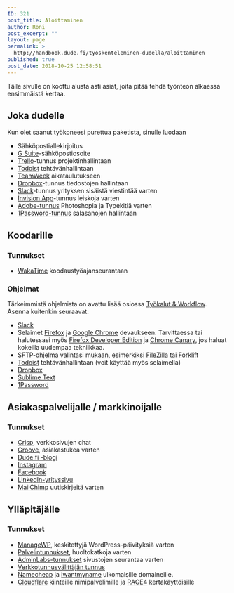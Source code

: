 ```yaml
---
ID: 321
post_title: Aloittaminen
author: Roni
post_excerpt: ""
layout: page
permalink: >
  http://handbook.dude.fi/tyoskenteleminen-dudella/aloittaminen
published: true
post_date: 2018-10-25 12:58:51
---
```

Tälle sivulle on koottu alusta asti asiat, joita pitää tehdä työnteon alkaessa ensimmäistä kertaa.

<h2>Joka dudelle</h2>

Kun olet saanut työkoneesi purettua paketista, sinulle luodaan

<ul>
<li>Sähköpostiallekirjoitus</li>
<li><a href="https://gsuite.google.fi/intl/fi/">G Suite</a>-sähköpostiosoite</li>
<li><a href="https://trello.com">Trello</a>-tunnus projektinhallintaan</li>
<li><a href="https://todoist.com/">Todoist</a> tehtävänhallintaan</li>
<li><a href="https://teamweek.com">TeamWeek</a> aikataulutukseen</li>
<li><a href="https://dropbox.com/">Dropbox</a>-tunnus tiedostojen hallintaan</li>
<li><a href="https://slack.com/">Slack</a>-tunnus yrityksen sisäistä viestintää varten</li>
<li><a href="http://invisionapp.com">Invision App</a>-tunnus leiskoja varten</li>
<li><a href="https://www.adobe.com/fi">Adobe-tunnus</a> Photoshopia ja Typekitiä varten</li>
<li><a href="https://1password.com/">1Password-tunnus</a> salasanojen hallintaan</li>
</ul>

<h2>Koodarille</h2>

<h3>Tunnukset</h3>

<ul>
<li><a href="https://wakatime.com">WakaTime</a> koodaustyöajanseurantaan</li>
</ul>

<h3>Ohjelmat</h3>

Tärkeimmistä ohjelmista on avattu lisää osiossa <a href="https://handbook.dude.fi/tyoskenteleminen-dudella/tyokalut-workflow">Työkalut & Workflow</a>. Asenna kuitenkin seuraavat:

<ul>
<li><a href="https://slack.com/">Slack</a></li>
<li>Selaimet <a href="https://www.firefox.com">Firefox</a> ja <a href="https://www.google.com/chrome/">Google Chrome</a> devaukseen. Tarvittaessa tai halutessasi myös <a href="https://www.mozilla.org/en-US/firefox/developer/">Firefox Developer Edition</a> ja <a href="https://www.google.com/chrome/canary/">Chrome Canary</a>, jos haluat kokeilla uudempaa tekniikkaa.</li>
<li>SFTP-ohjelma valintasi mukaan, esimerkiksi <a href="https://filezilla-project.org/">FileZilla</a> tai <a href="https://binarynights.com/">Forklift</a></li>
<li><a href="https://todoist.com/">Todoist</a> tehtävänhallintaan (voit käyttää myös selaimella)</li>
<li><a href="https://dropbox.com/">Dropbox</a></li>
<li><a href="https://www.sublimetext.com">Sublime Text</a></li>
<li><a href="https://1password.com/">1Password</a></li>
</ul>

<h2>Asiakaspalvelijalle / markkinoijalle</h2>

<h3>Tunnukset</h3>

<ul>
<li><a href="https://crisp.chat">Crisp</a>, verkkosivujen chat</a></li>
<li><a href="http://groovehq.com/">Groove</a>, asiakastukea varten</li>
<li><a href="http://dude.fi/blogi">Dude.fi -blogi</a>
<li><a href="https://instagram.com/digitoimistodude/">Instagram</a></li>
<li><a href="https://www.facebook.com/digitoimistodude/">Facebook</a></li>
<li><a href="https://www.linkedin.com/company/digitoimisto-dude-oy/">LinkedIn-yrityssivu</a></li>
<li><a href="https://mailchimp.com/">MailChimp</a> uutiskirjeitä varten</li>
</ul>

<h2>Ylläpitäjälle</h2>

<h3>Tunnukset</h3>

<ul>
<li><a href="https://orion.managewp.com/dashboard/">ManageWP</a>, keskitettyjä WordPress-päivityksiä varten</a></li>
<li><a href="https://handbook.dude.fi/palvelimet">Palvelintunnukset</a>, huoltokatkoja varten</li>
<li><a href="https://dashboard.adminlabs.com">AdminLabs-tunnukset</a> sivustojen seurantaa varten</li>
<li><a href="https://registry.domain.fi/s/">Verkkotunnusvälittäjän tunnus</a></li>
<li><a href="https://www.namecheap.com/">Namecheap</a> ja <a href="https://iwantmyname.com/">iwantmyname</a> ulkomaisille domaineille.</li>
<li><a href="https://www.cloudflare.com/">Cloudflare</a> kiinteille nimipalvelimille ja <a href="https://rage4.com/">RAGE4</a> kertakäyttöisille</li>
</ul>
